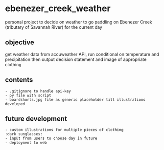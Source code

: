 # ebenezer_creek_weather
personal project to decide on weather to go paddling on Ebenezer Creek (tributary of Savannah River)
for the current day

## objective
get weather data from accuweather API, run conditional on temperature and precipitation
then output decision statement and image of appropriate clothing

## contents
    - .gitignore to handle api-key
    - py file with script
    - boardshorts.jpg file as generic placeholder till illustrations developed

## future development
    - custom illustrations for multiple pieces of clothing :dark_sunglasses: 
    - input from users to choose day in future
    - deployment to web